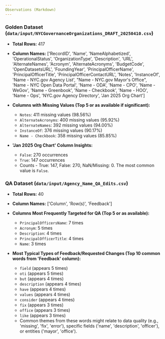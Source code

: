 ```yaml
---
Observations (Markdown)
---
```


### Golden Dataset (`data/input/NYCGovernanceOrganizations_DRAFT_20250410.csv`)

*   **Total Rows:** 417
*   **Column Names:** ['RecordID', 'Name', 'NameAlphabetized', 'OperationalStatus', 'OrganizationType', 'Description', 'URL', 'AlternateNames', 'Acronym', 'AlternateAcronyms', 'BudgetCode', 'OpenDatasetsURL', 'FoundingYear', 'PrincipalOfficerName', 'PrincipalOfficerTitle', 'PrincipalOfficerContactURL', 'Notes', 'InstanceOf', 'Name - NYC.gov Agency List', "Name - NYC.gov Mayor's Office", 'Name - NYC Open Data Portal', 'Name - ODA', 'Name - CPO', 'Name - WeGov', 'Name - Greenbook', 'Name - Checkbook', 'Name - HOO', 'Name - Ops', 'NYC.gov Agency Directory', 'Jan 2025 Org Chart']
*   **Columns with Missing Values (Top 5 or as available if significant):**
    *   `Notes`: 411 missing values (98.56%)
    *   `AlternateAcronyms`: 400 missing values (95.92%)
    *   `AlternateNames`: 392 missing values (94.00%)
    *   `InstanceOf`: 376 missing values (90.17%)
    *   `Name - Checkbook`: 358 missing values (85.85%)

*   **'Jan 2025 Org Chart' Column Insights:**
    *   `False`: 270 occurrences
    *   `True`: 147 occurrences
    *   Counts - True: 147, False: 270, NaN/Missing: 0. The most common value is `False`.


### QA Dataset (`data/input/Agency_Name_QA_Edits.csv`)

*   **Total Rows:** 40
*   **Column Names:** ['Column', 'Row(s)', 'Feedback']
*   **Columns Most Frequently Targeted for QA (Top 5 or as available):**
    *   `PrincipalOfficersName`: 7 times
    *   `Acronym`: 5 times
    *   `Description`: 4 times
    *   `PrincipalOfficerTitle`: 4 times
    *   `Name`: 3 times

*   **Most Typical Types of Feedback/Requested Changes (Top 10 common words from 'Feedback' column):**
    *   `field` (appears 5 times)
    *   `oti` (appears 5 times)
    *   `but` (appears 4 times)
    *   `description` (appears 4 times)
    *   `have` (appears 4 times)
    *   `values` (appears 4 times)
    *   `consider` (appears 4 times)
    *   `fix` (appears 3 times)
    *   `office` (appears 3 times)
    *   `like` (appears 3 times)
    *   Common themes from these words might relate to data quality (e.g., 'missing', 'fix', 'error'), specific fields ('name', 'description', 'officer'), or entities ('mayor', 'office').
